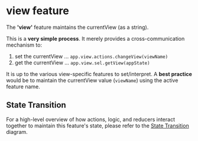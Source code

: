 # view feature

The **'view'** feature maintains the currentView (as a string).

This is a **very simple process**.  It merely provides a
cross-communication mechanism to:

 1. set the currentView ... `app.view.actions.changeView(viewName)`
 2. get the currentView ... `app.view.sel.getView(appState)`

It is up to the various view-specific features to set/interpret.  A
**best practice** would be to maintain the currentView value
(`viewName`) using the active feature name.

## State Transition

For a high-level overview of how actions, logic, and reducers interact
together to maintain this feature's state, please refer to the [State
Transition](StateTransition.txt) diagram.
